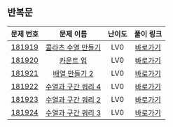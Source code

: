 ## 반복문

|        문제 번호         |        문제 이름         |         난이도          |        풀이 링크         |          
| :-----: | :-----: | :-----: | :-----: |
| <a href="https://school.programmers.co.kr/learn/courses/30/lessons/181919" target="_blank">181919</a> | <a href="https://school.programmers.co.kr/learn/courses/30/lessons/181919" target="_blank">콜라츠 수열 만들기</a> | LV0 | <a href="./solution/181919.cpp">바로가기</a> |
| <a href="https://school.programmers.co.kr/learn/courses/30/lessons/181920" target="_blank">181920</a> | <a href="https://school.programmers.co.kr/learn/courses/30/lessons/181920" target="_blank">카운트 업</a> | LV0 | <a href="./solution/181920.cpp">바로가기</a> |
| <a href="https://school.programmers.co.kr/learn/courses/30/lessons/181921" target="_blank">181921</a> | <a href="https://school.programmers.co.kr/learn/courses/30/lessons/181921" target="_blank">배열 만들기 2</a> | LV0 | <a href="./solution/181921.cpp">바로가기</a> |
| <a href="https://school.programmers.co.kr/learn/courses/30/lessons/181922" target="_blank">181922</a> | <a href="https://school.programmers.co.kr/learn/courses/30/lessons/181922" target="_blank">수열과 구간 쿼리 4</a> | LV0 | <a href="./solution/181922.cpp">바로가기</a> |
| <a href="https://school.programmers.co.kr/learn/courses/30/lessons/181923" target="_blank">181923</a> | <a href="https://school.programmers.co.kr/learn/courses/30/lessons/181923" target="_blank">수열과 구간 쿼리 2</a> | LV0 | <a href="./solution/181923.cpp">바로가기</a> |
| <a href="https://school.programmers.co.kr/learn/courses/30/lessons/181924" target="_blank">181924</a> | <a href="https://school.programmers.co.kr/learn/courses/30/lessons/181924" target="_blank">수열과 구간 쿼리 3</a> | LV0 | <a href="./solution/181924.cpp">바로가기</a> |